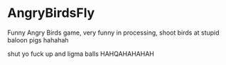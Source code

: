 # AngryBirdsFly
Funny Angry Birds game, very funny in processing, shoot birds at stupid baloon pigs hahahah


shut yo fuck up and ligma balls HAHQAHAHAHAH
